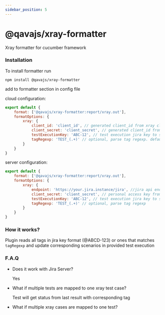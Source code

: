 ```yaml
---
sidebar_position: 5
---
```


# @qavajs/xray-formatter
Xray formatter for cucumber framework

### Installation
To install formatter run

`npm install @qavajs/xray-formatter`

add to formatter section in config file

cloud configuration:
```javascript
export default {
    format: ['@qavajs/xray-formatter:report/xray.out'],
    formatOptions: {
        xray: {
            client_id: 'client_id', // generated client_id from xray cloud
            client_secret: 'client_secret', // generated client_id from xray client_secret
            testExecutionKey: 'ABC-12', // test execution jira key to send result
            tagRegexp: 'TEST_(.+)' // optional, parse tag regexp. default /@(.+-\d+)/
        }
    }
}
```

server configuration:
```javascript
export default {
    format: ['@qavajs/xray-formatter:report/xray.out'],
    formatOptions: {
        xray: {
            endpoint: 'https://your.jira.instance/jira', //jira api endpoint
            client_secret: 'client_secret', // personal access key from jira instance
            testExecutionKey: 'ABC-12', // test execution jira key to send result
            tagRegexp: 'TEST_(.+)' // optional, parse tag regexp
        }
    }
}
```

### How it works?
Plugin reads all tags in jira key format (@ABCD-123) or ones that matches `tagRegexp` and update corresponding scenarios in provided test execution

### F.A.Q
- Does it work with Jira Server?

  Yes

- What if multiple tests are mapped to one xray test case?

  Test will get status from last result with corresponding tag

- What if multiple xray cases are mapped to one test?
  